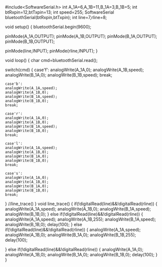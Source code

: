 #include<SoftwareSerial.h>
int A_1A=6,A_1B=11,B_1A=3,B_1B=5;
int btRxpin=12,btTxpin=13;
int speed=255;
SoftwareSerial bluetoothSerial(btRxpin,btTxpin);
int line=7,rline=8;

void setup()
{
  bluetoothSerial.begin(9600);

  pinMode(A_1A,OUTPUT);
  pinMode(A_1B,OUTPUT);
  pinMode(B_1A,OUTPUT);
  pinMode(B_1B,OUTPUT);

  pinMode(line,INPUT);
  pinMode(rline,INPUT);
}

void loop()
{
  char cmd=bluetoothSerial.read();

  switch(cmd)
  {
    case'f':
    analogWrite(A_1A,0);
    analogWrite(A_1B,speed);
    analogWrite(B_1A,0);
    analogWrite(B_1B,speed);
    break;

    case'b':
    analogWrite(A_1A,speed);
    analogWrite(A_1B,0);
    analogWrite(B_1A,speed);
    analogWrite(B_1B,0);
    break;

    case'r':
    analogWrite(A_1A,0);
    analogWrite(A_1B,0);
    analogWrite(B_1A,speed);
    analogWrite(B_1B,0);
    break;

    case'l':
    analogWrite(A_1A,speed);
    analogWrite(A_1B,0);
    analogWrite(B_1A,0);
    analogWrite(B_1B,0);
    break;

    case's':
    analogWrite(A_1A,0);
    analogWrite(A_1B,0);
    analogWrite(B_1A,0);
    analogWrite(B_1B,0);
    break;
  }
  //line_trace()
}
void line_trace()
{
  if(!digitalRead(line)&&!digitalRead(rline))
  {
    analogWrite(A_1A,speed);
    analogWrite(A_1B,0);
    analogWrite(B_1A,speed);
    analogWrite(B_1B,0);
  }
  else if(!digitalRead(line)&&!digitalRead(rline))
  {
    analogWrite(A_1A,speed);
    analogWrite(A_1B,255);
    analogWrite(B_1A,speed);
    analogWrite(B_1B,0);
    delay(100);
  }
  else if(!digitalRead(line)&&!digitalRead(rline))
  {
    analogWrite(A_1A,speed);
    analogWrite(A_1B,0);
    analogWrite(B_1A,0);
    analogWrite(B_1B,255);
    delay(100);

  }
  else if(!digitalRead(line)&&!digitalRead(rline))
  {
    analogWrite(A_1A,0);
    analogWrite(A_1B,0);
    analogWrite(B_1A,0);
    analogWrite(B_1B,0);
    delay(100);
   }
}

